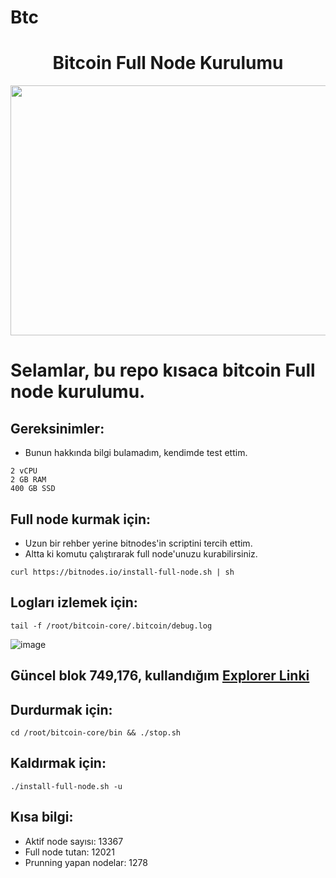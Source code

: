 # Btc
<h1 align="center">Bitcoin Full Node Kurulumu </h1>

<img src="https://media.giphy.com/media/vYMEkIhgfi7ooOFlkA/giphy.gif" width="800" height="400">

# Selamlar, bu repo kısaca bitcoin Full node kurulumu.

## Gereksinimler:

* Bunun hakkında bilgi bulamadım, kendimde test ettim.

```
2 vCPU
2 GB RAM
400 GB SSD
```
## Full node kurmak için:

* Uzun bir rehber yerine bitnodes'in scriptini tercih ettim.
* Altta ki komutu çalıştırarak full node'unuzu kurabilirsiniz.

```
curl https://bitnodes.io/install-full-node.sh | sh
```

## Logları izlemek için:
```
tail -f /root/bitcoin-core/.bitcoin/debug.log
```

![image](https://user-images.githubusercontent.com/101149671/184448757-fd5ef32e-212b-4d94-abdb-6967bd0a1627.png)

## Güncel blok 749,176, kullandığım [Explorer Linki](https://explorer.btc.com/btc/blocks)

## Durdurmak için:
```
cd /root/bitcoin-core/bin && ./stop.sh
```
## Kaldırmak için:
```
./install-full-node.sh -u
```

## Kısa bilgi:

* Aktif node sayısı: 13367
* Full node tutan: 12021
* Prunning yapan nodelar: 1278
